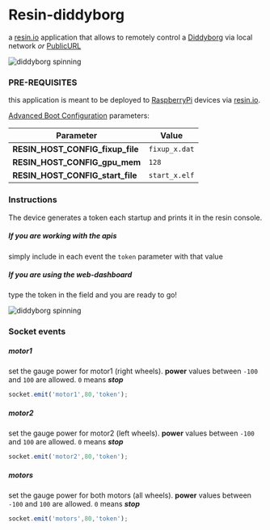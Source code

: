 # Resin-diddyborg
a [resin.io](http://resin.io) application that allows to remotely control a [Diddyborg](https://www.piborg.org/diddyborg) via local network *or* [PublicURL](http://docs.resin.io/#/pages/management/devices.md#enable-public-device-url)

![diddyborg spinning](http://snappin.io/img/diddyborg_spinning.gif)
### PRE-REQUISITES
this application is meant to be deployed to [RaspberryPi](https://www.raspberrypi.org/products/) devices via [resin.io](http://resin.io).

[Advanced Boot Configuration](http://docs.resin.io/#/pages/configuration/advanced.md#modifying-config-txt-remotely-) parameters:

Parameter | Value
------------ | -------------
**RESIN_HOST_CONFIG_fixup_file** | `fixup_x.dat`
**RESIN_HOST_CONFIG_gpu_mem** | `128`
**RESIN_HOST_CONFIG_start_file** | `start_x.elf`

### Instructions
The device generates a token each startup and prints it in the resin console.
##### If you are working with the apis
simply include in each event the `token` parameter with that value
##### If you are using the web-dashboard
type the token in the field and you are ready to go!

![diddyborg spinning](http://snappin.io/img/diddyborg_dashboard.png)

### Socket events

##### motor1
set the gauge power for motor1 (right wheels). **power** values between `-100` and `100` are allowed. `0` means __*stop*__
```javascript
socket.emit('motor1',80,'token');
```

##### motor2
set the gauge power for motor2 (left wheels). **power** values between `-100` and `100` are allowed. `0` means __*stop*__
```javascript
socket.emit('motor2',80,'token');
```
##### motors
set the gauge power for both motors (all wheels). **power** values between `-100` and `100` are allowed. `0` means __*stop*__
```javascript
socket.emit('motors',80,'token');
```
